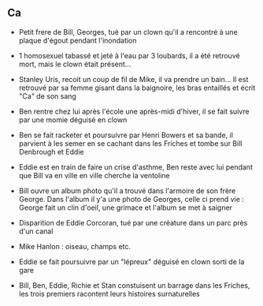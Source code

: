 ## Ca

- Petit frere de Bill, Georges, tué par un clown qu'il a rencontré à une plaque d'égout pendant l'inondation
- 1 homosexuel tabassé et jeté à l'eau par 3 loubards, il a été retrouvé mort, mais le clown était présent...
- Stanley Uris, recoit un coup de fil de Mike, il va prendre un bain... Il est retrouvé par sa femme gisant dans la baignoire, les bras entaillés et écrit "Ca" de son sang

- Ben rentre chez lui après l'école une après-midi d'hiver, il se fait suivre par une momie déguisé en clown
- Ben se fait racketer et poursuivre par Henri Bowers et sa bande, il parvient à les semer en se cachant dans les Friches et tombe sur Bill Denbrough et Eddie
- Eddie est en train de faire un crise d'asthme, Ben reste avec lui pendant que Bill va en ville en ville cherche la ventoline
- Bill ouvre un album photo qu'il a trouvé dans l'armoire de son frère George. Dans l'album il y'a une photo de Georges, celle ci prend vie : George fait un clin d'oeil, une grimace et l'album se met à saigner
- Disparition de Eddie Corcoran, tué par une créature dans un parc près d'un canal
- Mike Hanlon : oiseau, champs etc.
- Eddie se fait poursuivre par un "lépreux" déguisé en clown sorti de la gare
- Bill, Ben, Eddie, Richie et Stan constuisent un barrage dans les Friches, les trois premiers racontent leurs histoires surnaturelles